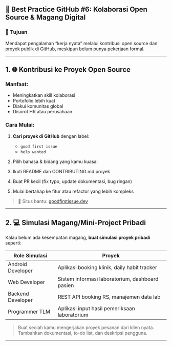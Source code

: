 ## 📘 Best Practice GitHub #6: Kolaborasi Open Source & Magang Digital

### 🎯 Tujuan

Mendapat pengalaman “kerja nyata” melalui kontribusi open source dan proyek publik di GitHub, meskipun belum punya pekerjaan formal.

---

## 1. 🌐 Kontribusi ke Proyek Open Source

### Manfaat:

* Meningkatkan skill kolaborasi
* Portofolio lebih kuat
* Diakui komunitas global
* Disorot HR atau perusahaan

### Cara Mulai:

1. **Cari proyek di GitHub** dengan label:

   * `good first issue`
   * `help wanted`
2. Pilih bahasa & bidang yang kamu kuasai
3. Ikuti README dan CONTRIBUTING.md proyek
4. Buat PR kecil (fix typo, update dokumentasi, bug ringan)
5. Mulai bertahap ke fitur atau refactor yang lebih kompleks

> 🎯 Situs bantu: [goodfirstissue.dev](https://goodfirstissue.dev)

---

## 2. 💻 Simulasi Magang/Mini-Project Pribadi

Kalau belum ada kesempatan magang, **buat simulasi proyek pribadi** seperti:

| Role Simulasi     | Proyek                                          |
| ----------------- | ----------------------------------------------- |
| Android Developer | Aplikasi booking klinik, daily habit tracker    |
| Web Developer     | Sistem informasi laboratorium, dashboard pasien |
| Backend Developer | REST API booking RS, manajemen data lab         |
| Programmer TLM    | Aplikasi input hasil pemeriksaan laboratorium   |

> Buat seolah kamu mengerjakan proyek pesanan dari klien nyata. Tambahkan dokumentasi, to-do list, dan deskripsi pengguna.

---
